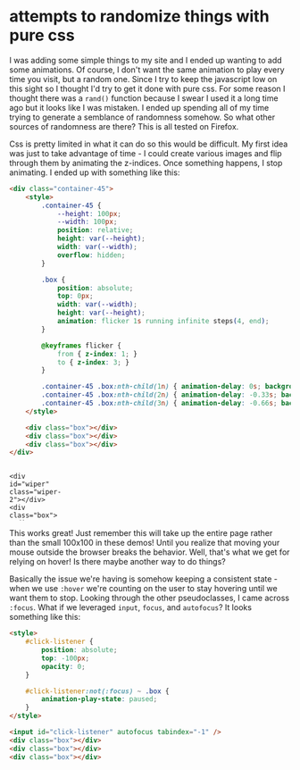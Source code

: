 <!-- markdownlint-disable code-block-style -->
# attempts to randomize things with pure css

I was adding some simple things to my site and I ended up wanting to add some animations.
Of course, I don't want the same animation to play every time you visit, but a random
one. Since I try to keep the javascript low on this sight so I thought I'd try to
get it done with pure css. For some reason I thought there was a `rand()` function
because I swear I used it a long time ago but it looks like I was mistaken. I ended
up spending all of my time trying to generate a semblance of randomness somehow.
So what other sources of randomness are there? This is all tested on Firefox.

Css is pretty limited in what it can do so this would be difficult. My first idea
was just to take advantage of time - I could create various images and flip through
them by animating the z-indices. Once something happens, I stop animating. I ended
up with something like this:

<!-- markdownlint-disable line-length-->
```html
<div class="container-45">
    <style>
        .container-45 {
            --height: 100px;
            --width: 100px;
            position: relative;
            height: var(--height);
            width: var(--width);
            overflow: hidden;
        }

        .box {
            position: absolute;
            top: 0px;
            width: var(--width);
            height: var(--height);
            animation: flicker 1s running infinite steps(4, end);
        }

        @keyframes flicker {
            from { z-index: 1; }
            to { z-index: 3; }
        }

        .container-45 .box:nth-child(1n) { animation-delay: 0s; background-color: red; }
        .container-45 .box:nth-child(2n) { animation-delay: -0.33s; background-color: blue; }
        .container-45 .box:nth-child(3n) { animation-delay: -0.66s; background-color: green; }
    </style>

    <div class="box"></div>
    <div class="box"></div>
    <div class="box"></div>
</div>
```

<div class="container-45">
    <style>
        .container-45 {
            --height: 100px;
            --width: 100px;
            position: relative;
            height: var(--height);
            width: var(--width);
            overflow: hidden;
        }

        .box {
            position: absolute;
            top: 0px;
            width: var(--width);
            height: var(--height);
            animation: flicker 1s running infinite steps(4, end);
        }

        @keyframes flicker {
            from { z-index: 1; }
            to { z-index: 3; }
        }

        .container-45 .box:nth-child(1n) { animation-delay: 0s; background-color: red; }
        .container-45 .box:nth-child(2n) { animation-delay: -0.33s; background-color: blue; }
        .container-45 .box:nth-child(3n) { animation-delay: -0.66s; background-color: green; }
    </style>

    <div class="box"></div>
    <div class="box"></div>
    <div class="box"></div>
</div>
<!-- markdownlint-enable line-length-->

Not bad, now I just need some way to stop the animation based on a random user action.
Like every other css hack out there, I ended up using [pseudoclasses](https://developer.mozilla.org/en-US/docs/Web/CSS/Pseudo-classes)
to do the hard lifting - in this case `:hover`. Unfortunately there is no way to
select all siblings of an element and I can only use the general sibling combinator
`~` to select elements after one. This means if I hover over an element, I can only
then apply states to the elements after it. Well, no matter because I ended up coming
with another idea: another animated element that moves around the screen that then
pauses all the animation when it is hovered. I ended up just having a window wiper
move across the screen kind of. It shouldn't be visible but I'll show it because
it's a demo.

```html
<div class="container-45">
    <style>
        #wiper {
            transform-origin: 0 0;
            position: absolute;
            top: -5px;
            left: 0px;
            width: calc(var(--height) + var(--width));
            height: 10px;
            background-color: black;
            animation: wipe 3s running infinite linear alternate;
            z-index: 10;
        }

        #wiper:hover {
            animation-play-state: paused;
        }

        #wiper:hover ~ .box {
            animation-play-state: paused;
        }

        @keyframes wipe {
            to { transform: rotate(90deg); }
        }
    </style>

    <div id="wiper"></div>
    <div class="box"></div>
    <div class="box"></div>
    <div class="box"></div>
</div>
```

<div class="container-45">
    <style>
        #wiper {
            transform-origin: 0 0;
            position: absolute;
            top: -5px;
            left: 0px;
            width: calc(var(--height) + var(--width));
            height: 10px;
            background-color: black;
            animation: wipe 3s running infinite linear alternate;
            z-index: 10;
        }

        #wiper:hover {
            animation-play-state: paused;
        }

        #wiper:hover ~ .box {
            animation-play-state: paused;
        }

        @keyframes wipe {
            to { transform: rotate(90deg); }
        }
    </style>

    <div id="wiper"></div>
    <div class="box"></div>
    <div class="box"></div>
    <div class="box"></div>
</div>

Note how once you hover over the wiper the animation stops! Now the issue is that
once you move off the wiper it continues. This might be what you want but maybe you
want to freeze the behavior. What I came up with was to expand the wiper once it
gets hovered - if it takes up the entire screen then it's constantly hovered! I'm
lowering the opacity just so we can see the color behind it.

```html
<div class="container-45">
    <style>
        #wiper.wiper-2:hover {
            animation-name: none;
            height: calc(var(--height) + 5px);
            width: var(--width);
            opacity: 25%;
        }
    </style>

    <div id="wiper" class="wiper-2"></div>
    <div class="box"></div>
    <div class="box"></div>
    <div class="box"></div>
</div>
```

<div class="container-45">
    <style>
        #wiper.wiper-2:hover {
            animation-name: none;
            height: calc(var(--height) + 5px);
            width: var(--width);
            opacity: 25%;
        }
    </style>

    <div id="wiper" class="wiper-2"></div>
    <div class="box"></div>
    <div class="box"></div>
    <div class="box"></div>
</div>

This works great! Just remember this will take up the entire page rather than the
small 100x100 in these demos! Until you realize that moving your mouse outside the
browser breaks the behavior. Well, that's what we get for relying on hover! Is there
maybe another way to do things?

Basically the issue we're having is somehow keeping a consistent state - when we
use `:hover` we're counting on the user to stay hovering until we want them to stop.
Looking through the other pseudoclasses, I came across `:focus`. What if we leveraged
`input`, `focus`, and `autofocus`? It looks something like this:

```html
<style>
    #click-listener {
        position: absolute;
        top: -100px;
        opacity: 0;
    }

    #click-listener:not(:focus) ~ .box {
        animation-play-state: paused;
    }
</style>

<input id="click-listener" autofocus tabindex="-1" />
<div class="box"></div>
<div class="box"></div>
<div class="box"></div>
```

<div class="container-45">
    <style>
        #click-listener {
            position: absolute;
            top: -100px;
            opacity: 0;
        }

        #click-listener:not(:focus) ~ .box {
            animation-play-state: paused;
        }
    </style>

    <input id="click-listener" autofocus tabindex="-1" />
    <div class="box"></div>
    <div class="box"></div>
    <div class="box"></div>
</div>

If you've already clicked elsewhere on the page, then the animation would've stopped.
Go ahead, refresh the page, and scroll down here and you can see the animation continuing
as long as you haven't clicked off of anything!

One interesting thing is that the reason I used `opacity: 0` instead of something
like `display: none` is because even with `autofocus`, I think `display: none` gets
applied initially and then the element isn't focused. I had though this meant
`display: none` automatically unfocuses the element but this isn't the case. It
would've been great because we could combine `:hover` and `autofocus`; hovering
an element would set `display: none` and unfocus the input then we base things on
if the element is focused or not.

So overall I haven't really found a solution I like, but these are some interesting
ideas. This is less of a random number generation and more like get a random element
from my pre-generated list of things.
